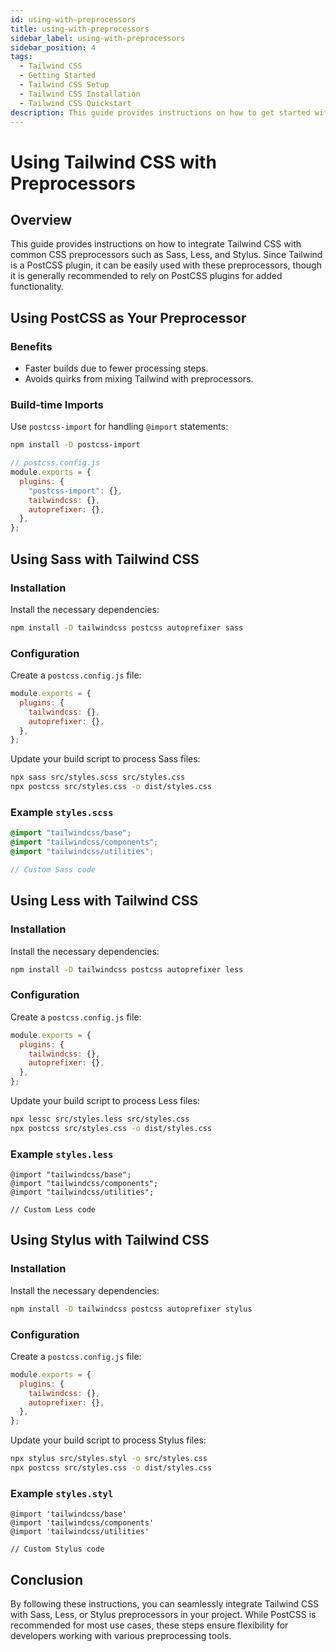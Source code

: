 ```yaml
---
id: using-with-preprocessors
title: using-with-preprocessors
sidebar_label: using-with-preprocessors
sidebar_position: 4
tags:
  - Tailwind CSS
  - Getting Started
  - Tailwind CSS Setup
  - Tailwind CSS Installation
  - Tailwind CSS Quickstart
description: This guide provides instructions on how to get started with Tailwind CSS, including installation and basic usage.
---
```


# Using Tailwind CSS with Preprocessors

## Overview

This guide provides instructions on how to integrate Tailwind CSS with common CSS preprocessors such as Sass, Less, and Stylus. Since Tailwind is a PostCSS plugin, it can be easily used with these preprocessors, though it is generally recommended to rely on PostCSS plugins for added functionality.

## Using PostCSS as Your Preprocessor

### Benefits

- Faster builds due to fewer processing steps.
- Avoids quirks from mixing Tailwind with preprocessors.

### Build-time Imports

Use `postcss-import` for handling `@import` statements:

```sh
npm install -D postcss-import
```

```javascript
// postcss.config.js
module.exports = {
  plugins: {
    "postcss-import": {},
    tailwindcss: {},
    autoprefixer: {},
  },
};
```

## Using Sass with Tailwind CSS

### Installation

Install the necessary dependencies:

```sh
npm install -D tailwindcss postcss autoprefixer sass
```

### Configuration

Create a `postcss.config.js` file:

```javascript
module.exports = {
  plugins: {
    tailwindcss: {},
    autoprefixer: {},
  },
};
```

Update your build script to process Sass files:

```sh
npx sass src/styles.scss src/styles.css
npx postcss src/styles.css -o dist/styles.css
```

### Example `styles.scss`

```scss
@import "tailwindcss/base";
@import "tailwindcss/components";
@import "tailwindcss/utilities";

// Custom Sass code
```

## Using Less with Tailwind CSS

### Installation

Install the necessary dependencies:

```sh
npm install -D tailwindcss postcss autoprefixer less
```

### Configuration

Create a `postcss.config.js` file:

```javascript
module.exports = {
  plugins: {
    tailwindcss: {},
    autoprefixer: {},
  },
};
```

Update your build script to process Less files:

```sh
npx lessc src/styles.less src/styles.css
npx postcss src/styles.css -o dist/styles.css
```

### Example `styles.less`

```less
@import "tailwindcss/base";
@import "tailwindcss/components";
@import "tailwindcss/utilities";

// Custom Less code
```

## Using Stylus with Tailwind CSS

### Installation

Install the necessary dependencies:

```sh
npm install -D tailwindcss postcss autoprefixer stylus
```

### Configuration

Create a `postcss.config.js` file:

```javascript
module.exports = {
  plugins: {
    tailwindcss: {},
    autoprefixer: {},
  },
};
```

Update your build script to process Stylus files:

```sh
npx stylus src/styles.styl -o src/styles.css
npx postcss src/styles.css -o dist/styles.css
```

### Example `styles.styl`

```styl
@import 'tailwindcss/base'
@import 'tailwindcss/components'
@import 'tailwindcss/utilities'

// Custom Stylus code
```

## Conclusion

By following these instructions, you can seamlessly integrate Tailwind CSS with Sass, Less, or Stylus preprocessors in your project. While PostCSS is recommended for most use cases, these steps ensure flexibility for developers working with various preprocessing tools.

